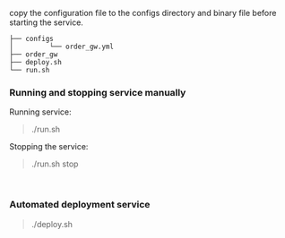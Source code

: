 
copy the configuration file to the configs directory and binary file before starting the service.

```
├── configs
│         └── order_gw.yml
├── order_gw
├── deploy.sh
└── run.sh
```

### Running and stopping service manually

Running service:

> ./run.sh

Stopping the service:

> ./run.sh stop

<br>

### Automated deployment service

> ./deploy.sh
